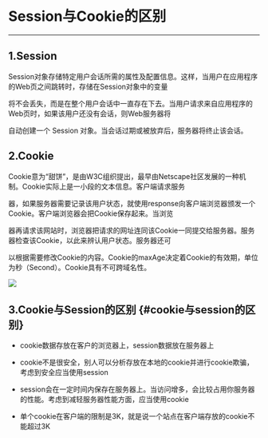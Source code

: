 # Session与Cookie的区别

---

## 1.Session

Session对象存储特定用户会话所需的属性及配置信息。这样，当用户在应用程序的Web页之间跳转时，存储在Session对象中的变量

将不会丢失，而是在整个用户会话中一直存在下去。当用户请求来自应用程序的Web页时，如果该用户还没有会话，则Web服务器将

自动创建一个 Session 对象。当会话过期或被放弃后，服务器将终止该会话。

## 2.Cookie

Cookie意为“甜饼”，是由W3C组织提出，最早由Netscape社区发展的一种机制。Cookie实际上是一小段的文本信息。客户端请求服务

器，如果服务器需要记录该用户状态，就使用response向客户端浏览器颁发一个Cookie。客户端浏览器会把Cookie保存起来。当浏览

器再请求该网站时，浏览器把请求的网址连同该Cookie一同提交给服务器。服务器检查该Cookie，以此来辨认用户状态。服务器还可

以根据需要修改Cookie的内容。Cookie的maxAge决定着Cookie的有效期，单位为秒（Second）。Cookie具有不可跨域名性。

![](https://images.cnblogs.com/cnblogs_com/andy-zhou/811282/o_Cookie_Session002.jpg)

## 3.Cookie与Session的区别 {#cookie与session的区别}

* cookie数据存放在客户的浏览器上，session数据放在服务器上

* cookie不是很安全，别人可以分析存放在本地的cookie并进行cookie欺骗，考虑到安全应当使用session

* session会在一定时间内保存在服务器上。当访问增多，会比较占用你服务器的性能。考虑到减轻服务器性能方面，应当使用cookie

* 单个cookie在客户端的限制是3K，就是说一个站点在客户端存放的cookie不能超过3K



